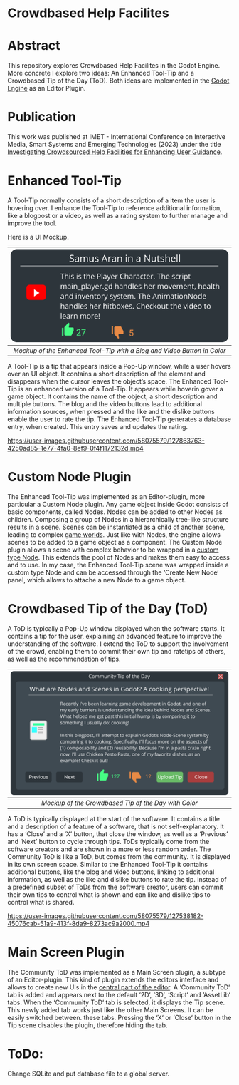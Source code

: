 # Crowdbased Help Facilites

# Abstract
This repository explores Crowdbased Help Facilites in the Godot Engine. More concrete I explore two ideas: An Enhanced Tool-Tip and a Crowdbased Tip of the Day (ToD). Both ideas are implemented in the [Godot Engine](https://godotengine.org/) as an Editor Plugin.

# Publication

This work was published at IMET - International Conference on Interactive Media, Smart Systems and Emerging Technologies (2023) under the title [Investigating Crowdsourced Help Facilities for Enhancing
User Guidance](https://diglib.eg.org/xmlui/bitstream/handle/10.2312/imet20231252/027-030.pdf?sequence=1&isAllowed=y).

# Enhanced Tool-Tip

A Tool-Tip normally consists of a short description of a item the user is hovering over. I enhance the Tool-Tip to reference additional information, like a blogpost or a video, as well as a rating system to further manage and improve the tool.

Here is a UI Mockup.

| ![Enhanced Tool-Tip with Color](Documentation/ToolTip_Prototype_w_C.png)  | 
|:--:| 
| *Mockup of the Enhanced Tool-Tip with a Blog and Video Button in Color* |

A Tool-Tip is a tip that appears inside a Pop-Up window, while a user hovers over an UI object. It contains a short description of the element and disappears when the cursor leaves the object’s space. The Enhanced Tool-Tip is an enhanced version of a Tool-Tip. It appears while hoverin gover a game object. It contains the name of the object, a short description and multiple buttons. The blog and the video buttons lead to additional information sources, when pressed and the like and the dislike buttons enable the user to rate the tip. The Enhanced Tool-Tip generates a database entry, when created. This entry saves and updates the rating.


https://user-images.githubusercontent.com/58075579/127863763-4250ad85-1e77-4fa0-8ef9-0f4f1172132d.mp4


# Custom Node Plugin

The Enhanced Tool-Tip was implemented as an Editor-plugin, more particular a Custom Node plugin. Any game object inside Godot consists of basic components, called Nodes. Nodes can be added to other Nodes as children. Composing a group of Nodes in a hierarchically tree-like structure results in a scene. Scenes can be instantiated as a child of another scene, leading to complex [game worlds](https://docs.godotengine.org/en/stable/getting_started/step_by_step/scenes_and_nodes.html\#). Just like with Nodes, the engine allows scenes to be added to a game object as a component.
The Custom Node plugin allows a scene with complex behavior to be wrapped in a [custom type Node](https://docs.godotengine.org/en/stable/tutorials/plugins/editor/making_plugins.html\#a-custom-node). This extends the pool of Nodes and makes them easy to access and to use.
In my case, the Enhanced Tool-Tip scene was wrapped inside a custom type Node and can be accessed through the ‘Create New Node‘ panel, which allows to attache a new Node to a game object.

# Crowdbased Tip of the Day (ToD)

A ToD is typically a Pop-Up window displayed when the software starts. It contains a tip for the user, explaining an advanced feature to improve the understanding of the software. I extend the ToD to support the involvement of the crowd, enabling them to commit their own tip and ratetips of others, as well as the recommendation of tips.

| ![Crowdbased Tip of the Day with Color](Documentation/ToDwColor.png) |
|:--:| 
| *Mockup of the Crowdbased Tip of the Day with Color* |

A ToD is typically displayed at the start of the software. It contains a title and a description of a feature of a software, that is not self-explanatory. It has a ‘Close’ and a ‘X’ button, that close the window, as well as a ‘Previous’ and ‘Next’ button to cycle through tips. ToDs typically come from the software creators and are shown in a more or less random order. The Community ToD is like a ToD, but comes from the community. It is displayed in its own screen space. Similar to the Enhanced Tool-Tip it contains additional buttons, like the blog and video buttons, linking to additional information, as well as the like and dislike buttons to rate the tip. Instead of a predefined subset of ToDs from the software creator, users can commit their own tips to control what is shown and can like and dislike tips to control what is shared.

https://user-images.githubusercontent.com/58075579/127538182-45076cab-51a9-413f-8da9-8273ac9a2000.mp4

# Main Screen Plugin

The Community ToD was implemented as a Main Screen plugin, a subtype of an Editor-plugin. This kind of plugin extends the editors interface and allows to create new UIs in the [central part of the editor](https://docs.godotengine.org/en/stable/tutorials/plugins/editor/making_main_screen_plugins.html).
A ‘Community ToD‘ tab is added and appears next to the default ‘2D‘, ‘3D‘, ‘Script‘ and ‘AssetLib‘ tabs. When the ‘Community ToD‘ tab is selected, it displays the Tip scene. This newly added tab works just like the other Main Screens. It can be easily switched between. these tabs. Pressing the ‘X‘ or ‘Close‘ button in the Tip scene disables the plugin, therefore hiding the tab.

# ToDo:

Change SQLite and put database file to a global server.
